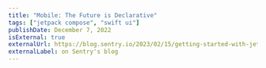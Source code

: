 ```yaml
---
title: "Mobile: The Future is Declarative"
tags: ["jetpack compose", "swift ui"]
publishDate: December 7, 2022
isExternal: true
externalUrl: https://blog.sentry.io/2023/02/15/getting-started-with-jetpack-compose
externalLabel: on Sentry's blog
---
```

